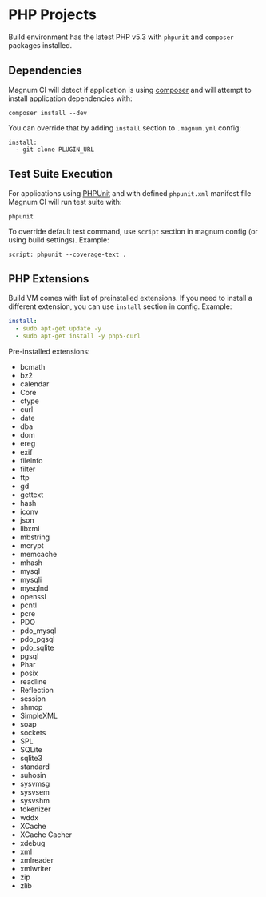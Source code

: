 # PHP Projects

Build environment has the latest PHP v5.3 with `phpunit` and `composer` 
packages installed. 

## Dependencies

Magnum CI will detect if application is using [composer](http://getcomposer.org/) 
and will attempt to install application dependencies with:

```
composer install --dev
```

You can override that by adding `install` section to `.magnum.yml` config:

```
install:
  - git clone PLUGIN_URL
```

## Test Suite Execution

For applications using [PHPUnit](http://www.phpunit.de/) and with defined `phpunit.xml`
manifest file Magnum CI will run test suite with:

```
phpunit
```

To override default test command, use `script` section in magnum config (or 
using build settings). Example:

```
script: phpunit --coverage-text .
```

## PHP Extensions

Build VM comes with list of preinstalled extensions. If you need to install a 
different extension, you can use `install` section in config. Example:

```yaml
install:
  - sudo apt-get update -y
  - sudo apt-get install -y php5-curl
```

Pre-installed extensions:

- bcmath
- bz2
- calendar
- Core
- ctype
- curl
- date
- dba
- dom
- ereg
- exif
- fileinfo
- filter
- ftp
- gd
- gettext
- hash
- iconv
- json
- libxml
- mbstring
- mcrypt
- memcache
- mhash
- mysql
- mysqli
- mysqlnd
- openssl
- pcntl
- pcre
- PDO
- pdo_mysql
- pdo_pgsql
- pdo_sqlite
- pgsql
- Phar
- posix
- readline
- Reflection
- session
- shmop
- SimpleXML
- soap
- sockets
- SPL
- SQLite
- sqlite3
- standard
- suhosin
- sysvmsg
- sysvsem
- sysvshm
- tokenizer
- wddx
- XCache
- XCache Cacher
- xdebug
- xml
- xmlreader
- xmlwriter
- zip
- zlib